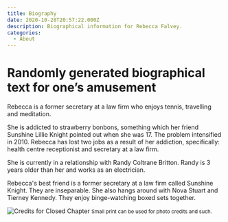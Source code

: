 ```yaml
---
title: Biography
date: 2020-10-28T20:57:22.000Z
description: Biographical information for Rebecca Falvey.
categories:
  - About
---
```

# Randomly generated biographical text for one’s amusement

Rebecca is a former secretary at a law firm who enjoys tennis, travelling and meditation.

She is addicted to strawberry bonbons, something which her friend Sunshine Lillie Knight pointed out when she was 17. The problem intensified in 2010. Rebecca has lost two jobs as a result of her addiction, specifically: health centre receptionist and secretary at a law firm.

She is currently in a relationship with Randy Coltrane Britton. Randy is 3 years older than her and works as an electrician.

Rebecca's best friend is a former secretary at a law firm called Sunshine Knight. They are inseparable. She also hangs around with Nova Stuart and Tierney Kennedy. They enjoy binge-watching boxed sets together.

![Credits for Closed Chapter](/img/Gianna-Lauren-Closed-Chapter.png) <small>Small print can be used for photo credits and such.</small>
